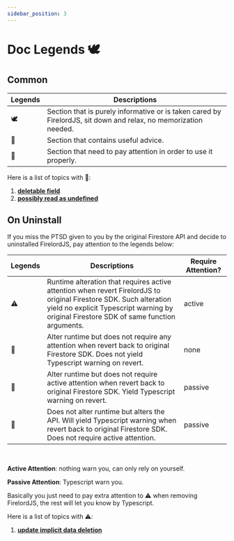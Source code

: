 ```yaml
---
sidebar_position: 3
---
```


# Doc Legends 🕊️

## Common

| Legends | Descriptions                                                                                                    |
| ------- | --------------------------------------------------------------------------------------------------------------- |
| 🕊️      | Section that is purely informative or is taken cared by FirelordJS, sit down and relax, no memorization needed. |
| 🦤       | Section that contains useful advice.                                                                            |
| 🦜      | Section that need to pay attention in order to use it properly.                                                 |

Here is a list of topics with 🦜:

1. **[deletable field](./highlights/delete_field.md#deletable-field🦜)**
2. **[possibly read as undefined](./highlights/possibly_undefined.md#possibly-read-as-undefined❓)**

## On Uninstall

If you miss the PTSD given to you by the original Firestore API and decide to uninstalled FirelordJS, pay attention to the legends below:

| Legends | Descriptions                                                                                                                                                                                                   | Require Attention? |
| ------- | -------------------------------------------------------------------------------------------------------------------------------------------------------------------------------------------------------------- | ------------------ |
| ⚠️      | Runtime alteration that requires active attention when revert FirelordJS to original Firestore SDK. Such alteration yield no explicit Typescript warning by original Firestore SDK of same function arguments. | active             |
| 🥭      | Alter runtime but does not require any attention when revert back to original Firestore SDK. Does not yield Typescript warning on revert.                                                                      | none               |
| 🍋      | Alter runtime but does not require active attention when revert back to original Firestore SDK. Yield Typescript warning on revert.                                                                            | passive            |
| 🍐      | Does not alter runtime but alters the API. Will yield Typescript warning when revert back to original Firestore SDK. Does not require active attention.                                                        | passive            |

<br/>

**Active Attention**: nothing warn you, can only rely on yourself.

**Passive Attention**: Typescript warn you.

Basically you just need to pay extra attention to ⚠️ when removing FirelordJS, the rest will let you know by Typescript.

Here is a list of topics with ⚠️:

1. **[update implicit data deletion](./highlights/update#circumvent-implicit-data-deletion-⚠️)**
